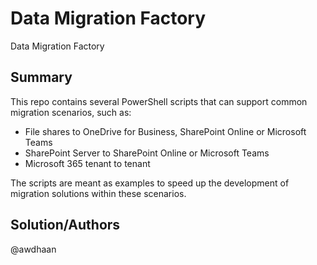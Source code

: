 # Data Migration Factory
Data Migration Factory
## Summary
This repo contains several PowerShell scripts that can support common migration scenarios, such as:
* File shares to OneDrive for Business, SharePoint Online or Microsoft Teams
* SharePoint Server to SharePoint Online or Microsoft Teams
* Microsoft 365 tenant to tenant

The scripts are meant as examples to speed up the development of migration solutions within these scenarios.

## Solution/Authors
@awdhaan

